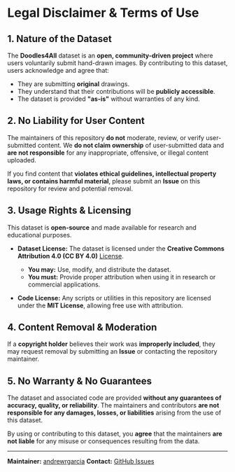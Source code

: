 # Legal Disclaimer & Terms of Use

## 1. **Nature of the Dataset**
The **Doodles4All** dataset is an **open, community-driven project** where users voluntarily submit hand-drawn images. By contributing to this dataset, users acknowledge and agree that:

- They are submitting **original** drawings.
- They understand that their contributions will be **publicly accessible**.
- The dataset is provided **"as-is"** without warranties of any kind.

## 2. **No Liability for User Content**
The maintainers of this repository **do not** moderate, review, or verify user-submitted content. We **do not claim ownership** of user-submitted data and **are not responsible** for any inappropriate, offensive, or illegal content uploaded. 

If you find content that **violates ethical guidelines, intellectual property laws, or contains harmful material**, please submit an **Issue** on this repository for review and potential removal.

## 3. **Usage Rights & Licensing**
This dataset is **open-source** and made available for research and educational purposes.

- **Dataset License:** The dataset is licensed under the **Creative Commons Attribution 4.0 (CC BY 4.0)** [License](LICENSE).  
  - **You may:** Use, modify, and distribute the dataset.  
  - **You must:** Provide proper attribution when using it in research or commercial applications.  

- **Code License:** Any scripts or utilities in this repository are licensed under the **MIT License**, allowing free use with attribution.

## 4. **Content Removal & Moderation**
If a **copyright holder** believes their work was **improperly included**, they may request removal by submitting an **Issue** or contacting the repository maintainer.

## 5. **No Warranty & No Guarantees**
The dataset and associated code are provided **without any guarantees of accuracy, quality, or reliability**. The maintainers and contributors **are not responsible for any damages, losses, or liabilities** arising from the use of this dataset.

By using or contributing to this dataset, you **agree** that the maintainers **are not liable** for any misuse or consequences resulting from the data.

---
**Maintainer:** [andrewrgarcia](https://github.com/andrewrgarcia)
**Contact:** [GitHub Issues](https://github.com/andrewrgarcia/doodles4all/issues)
